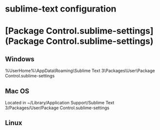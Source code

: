 sublime-text configuration
==========================

# [Package Control.sublime-settings](Package Control.sublime-settings)
## Windows
%UserHome%\AppData\Roaming\Sublime Text 3\Packages\User\Package Control.sublime-settings

## Mac OS
Located in ~/Library/Application Support/Sublime Text 3/Packages/User/Package Control.sublime-settings

## Linux

